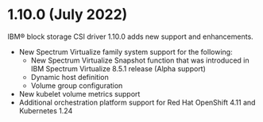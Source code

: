 # 1.10.0 (July 2022)

IBM® block storage CSI driver 1.10.0 adds new support and enhancements.
- New Spectrum Virtualize family system support for the following:
    - New Spectrum Virtualize Snapshot function that was introduced in IBM Spectrum Virtualize 8.5.1 release (Alpha support)
    - Dynamic host definition
    - Volume group configuration
- New kubelet volume metrics support
- Additional orchestration platform support for Red Hat OpenShift 4.11 and Kubernetes 1.24
